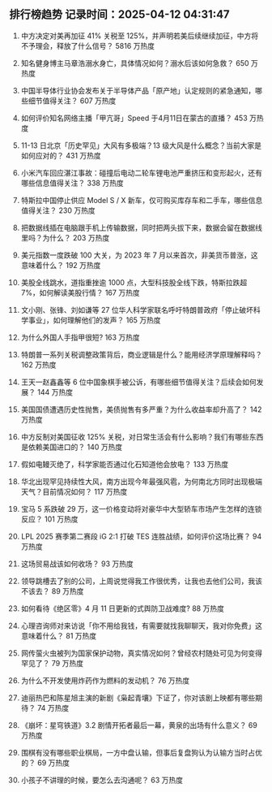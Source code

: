 
## 排行榜趋势 记录时间：2025-04-12 04:31:47
  
  1. 中方决定对美再加征 41% 关税至 125%，并声明若美后续继续加征，中方将不予理会，释放了什么信号？ 5816 万热度
    
  2. 知名健身博主马章浩溺水身亡，具体情况如何？溺水后该如何急救？ 650 万热度
    
  3. 中国半导体行业协会发布关于半导体产品「原产地」认定规则的紧急通知，哪些细节值得关注？ 607 万热度
    
  4. 如何评价知名网络主播「甲亢哥」Speed 于4月11日在蒙古的直播？ 453 万热度
    
  5. 11-13 日北京「历史罕见」大风有多极端？13 级大风是什么概念？当前大家是如何应对的？ 431 万热度
    
  6. 小米汽车回应湛江事故：碰撞后电动二轮车锂电池严重挤压和变形起火，还有哪些信息值得关注？ 338 万热度
    
  7. 特斯拉中国停止供应 Model S / X 新车，仅可购买库存车和二手车，哪些信息值得关注？ 230 万热度
    
  8. 把数据线插在电脑跟手机上传输数据，同时把两头拔下来，数据会留在数据线里吗？为什么？ 203 万热度
    
  9. 美元指数一度跌破 100 大关，为 2023 年 7 月以来首次，非美货币普涨，这意味着什么？ 192 万热度
    
  10. 美股全线跳水，道指重挫逾 1000 点，大型科技股全线下跌，特斯拉跌超 7%，如何解读美股行情？ 167 万热度
    
  11. 文小刚、张锋、刘如谦等 27 位华人科学家联名呼吁特朗普政府「停止破坏科学事业」，如何理解他们的发声？ 165 万热度
    
  12. 为什么外国人手指甲很短? 163 万热度
    
  13. 特朗普一系列关税调整政策背后，商业逻辑是什么？能用经济学原理解释吗？ 162 万热度
    
  14. 王天一赵鑫鑫等 6 位中国象棋手被公诉，有哪些细节值得关注？后续会如何发展？ 144 万热度
    
  15. 美国国债遭遇历史性抛售，美债抛售有多严重？为什么收益率却升高了？ 142 万热度
    
  16. 中方反制对美国征收 125% 关税，对日常生活会有什么影响？我们有哪些东西是依赖美国进口的？ 140 万热度
    
  17. 假如电鳗灭绝了，科学家能否通过化石知道他会放电？ 133 万热度
    
  18. 华北出现罕见持续性大风，南方出现今年最强风雹，为何南北方同时出现极端天气？目前情况如何？ 117 万热度
    
  19. 宝马 5 系跌破 29 万，这一价格变动将对豪华中大型轿车市场产生怎样的连锁反应？ 101 万热度
    
  20. LPL 2025 赛季第二赛段 iG 2:1 打破 TES 连胜战绩，如何评价这场比赛？ 94 万热度
    
  21. 这场贸易战该如何收场？ 93 万热度
    
  22. 领导跳槽去了别的公司，上周说觉得我工作很优秀，让我也去他们公司，我该不该去？ 89 万热度
    
  23. 如何看待《绝区零》4 月 11 日更新的式舆防卫战难度? 88 万热度
    
  24. 心理咨询师对来访说「你不用给我钱，有需要就找我聊聊天，我对你免费」这意味着什么？ 81 万热度
    
  25. 网传萤火虫被列为国家保护动物，真实情况如何？曾经农村随处可见为何变得罕见了？ 79 万热度
    
  26. 为什么不开发使用炸药作为燃料的发动机？ 76 万热度
    
  27. 迪丽热巴和陈星旭主演的新剧《枭起青壤》下证了，你对该剧上映都有哪些期待？ 74 万热度
    
  28. 《崩坏：星穹铁道》3.2 剧情开拓者最后一幕，黄泉的出场有什么意义？ 69 万热度
    
  29. 围棋有没有哪些职业棋局，一方中盘认输，但事后复盘狗认为认输方当时占优的？ 69 万热度
    
  30. 小孩子不讲理的时候，要怎么去沟通呢？ 63 万热度
    
